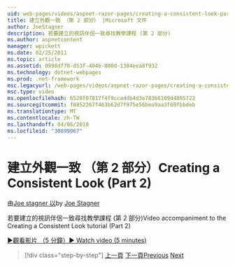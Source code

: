 ```yaml
---
uid: web-pages/videos/aspnet-razor-pages/creating-a-consistent-look-part-2
title: 建立外觀一致 （第 2 部分） |Microsoft 文件
author: JoeStagner
description: 若要建立的視訊伴侶一致尋找教學課程 (第 2 部分)
ms.author: aspnetcontent
manager: wpickett
ms.date: 02/25/2011
ms.topic: article
ms.assetid: 0998df70-d53f-404b-800d-1384eea8f932
ms.technology: dotnet-webpages
ms.prod: .net-framework
msc.legacyurl: /web-pages/videos/aspnet-razor-pages/creating-a-consistent-look-part-2
msc.type: video
ms.openlocfilehash: 6528f07817f4f9ccaddb4d3e783b6109d4805722
ms.sourcegitcommit: f8852267f463b62d7f975e56bea9aa3f68fbbdeb
ms.translationtype: MT
ms.contentlocale: zh-TW
ms.lasthandoff: 04/06/2018
ms.locfileid: "30899067"
---
```

<a name="creating-a-consistent-look-part-2"></a><span data-ttu-id="bd68d-103">建立外觀一致 （第 2 部分）</span><span class="sxs-lookup"><span data-stu-id="bd68d-103">Creating a Consistent Look (Part 2)</span></span>
====================
<span data-ttu-id="bd68d-104">由[Joe stagner 以](https://github.com/JoeStagner)</span><span class="sxs-lookup"><span data-stu-id="bd68d-104">by [Joe Stagner](https://github.com/JoeStagner)</span></span>

<span data-ttu-id="bd68d-105">若要建立的視訊伴侶一致尋找教學課程 (第 2 部分)</span><span class="sxs-lookup"><span data-stu-id="bd68d-105">Video accompaniment to the Creating a Consistent Look tutorial (Part 2)</span></span>

[<span data-ttu-id="bd68d-106">&#9654;觀看影片 （5 分鐘）</span><span class="sxs-lookup"><span data-stu-id="bd68d-106">&#9654; Watch video (5 minutes)</span></span>](https://channel9.msdn.com/Blogs/ASP-NET-Site-Videos/creating-a-consistent-look-part-2)

> [!div class="step-by-step"]
> <span data-ttu-id="bd68d-107">[上一頁](creating-a-consistent-look-part-1.md)
> [下一頁](working-with-forms-part-1.md)</span><span class="sxs-lookup"><span data-stu-id="bd68d-107">[Previous](creating-a-consistent-look-part-1.md)
[Next](working-with-forms-part-1.md)</span></span>
